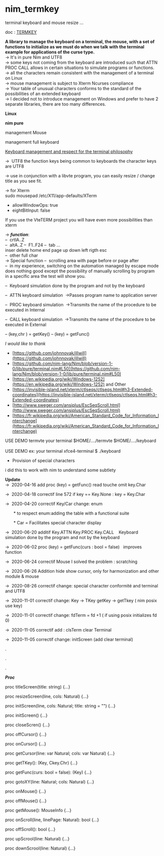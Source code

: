 # nim_termkey
terminal keyboard and mouse resize ...

doc : [TERMKEY](http://htmlpreview.github.io/?https://github.com/AS400JPLPC/nim_termkey/blob/master/htmldocs/termkey.html)

**A library to manage the keyboard on a terminal, the mouse, with a set of functions to initialize as we must do when we talk with the terminal example for applications of the curse type.**<br />
&rarr;&nbsp;It's in pure Nim and UTF8<br />
&rarr;&nbsp;some keys not coming from the keyboard are introduced such that ATTN PROC CALL allows in certain situations to simulate programs or functions.<br />
&rarr;&nbsp;all the characters remain consistent with the management of a terminal on Linux<br />
&rarr;&nbsp;mouse management is subject to Xterm Ncurses compliance<br />
&rarr;&nbsp;Your table of unusual characters conforms to the standard of the possibilities of an extended keyboard<br />
&rarr;&nbsp;I decided not to introduce management on Windows and prefer to have 2 separate libraries, there are too many differences.<br />


**Linux**

**nim pure**

management Mouse

management full keyboard

<u>Keyboard management and respect for the terminal philosophy</u><br />

&rarr;&nbsp; UTF8
the function keys being common to keyboards
the character keys are UTF8  

&rarr;&nbsp;use in conjunction with a libvte program, you can easily resize / change title as you see fit.  

&rarr;&nbsp;for Xterm  
sudo mousepad /etc/X11/app-defaults/XTerm  
* allowWindowOps: true
* eightBitInput: false


If you use the VteTERM project you will have even more possibilities than xterm



&rarr;&nbsp;***function***:  
&ndash;&nbsp; crtlA..Z  
&ndash;&nbsp; altA..Z
&ndash;&nbsp; F1..F24
&ndash;&nbsp; tab ... inser&nbsp;delete&nbsp;home&nbsp;end&nbsp;page&nbsp;up&nbsp;down&nbsp;left&nbsp;rigth&nbsp;esc  
&ndash;&nbsp; other&nbsp;full&nbsp;char  
&rarr;&nbsp;Special function
&ndash;&nbsp; scrolling area with page before or page after  
&ndash;&nbsp; in my experience, switching on the automation managed by escape mode does nothing good except the possibility of manually scrolling by program in a specific area the test will show you.    

&ndash;&nbsp; Keyboard simulation done by the program and not by the keyboard

&ndash;&nbsp; ATTN keyboard simulation&nbsp;&nbsp;&rarr;Passes program name to application server

&ndash;&nbsp; PROC keyboard simulation&nbsp;&nbsp;&rarr;Transmits the name of the procedure to be executed in Internal

&ndash;&nbsp; CALL keyboard simulation&nbsp;&nbsp;&rarr;Transmits the name of the procedure to be executed in External

&ndash;&nbsp;(key,chr ) = getKey()
&ndash;&nbsp;(key) = getFunc()

*I would like to thank*

* [https://github.com/johnnovak/illwill](https://github.com/johnnovak/illwill)
* [https://github.com/nim-lang/Nim/blob/version-1-0/lib/pure/terminal.nim#L50](https://github.com/nim-lang/Nim/blob/version-1-0/lib/pure/terminal.nim#L50)
* [https://en.wikipedia.org/wiki/Windows-1252](https://en.wikipedia.org/wiki/Windows-1252) and Other
* [https://invisible-island.net/xterm/ctlseqs/ctlseqs.html#h3-Extended-coordinates](https://invisible-island.net/xterm/ctlseqs/ctlseqs.html#h3-Extended-coordinates)
* [http://www.sweger.com/ansiplus/EscSeqScroll.html](http://www.sweger.com/ansiplus/EscSeqScroll.html)  
* [https://fr.wikipedia.org/wiki/American_Standard_Code_for_Information_Interchange](https://fr.wikipedia.org/wiki/American_Standard_Code_for_Information_Interchange)<BR />


USE DEMO termvte  your terminal   $HOME/..../termvte $HOME/..../keyboard  <BR />
<BR />
USE DEMO ex: your terminal xfce4-terminal   $ ./keyboard <BR />




* Provision of special characters<BR />


i did this to work with nim to understand some subtlety<BR />


**Update**<BR />
&rarr;&nbsp; 2020-04-16   add  proc (key) = getFunc()  read touche  omit key.Char<BR />

&rarr;&nbsp; 2020-04-18   correctif line 572   if key == Key.None : key = Key.Char<BR />

&rarr;&nbsp; 2020-04-20   correctif Key/Car change: enum<BR />

&nbsp;&nbsp;&nbsp;&nbsp;&nbsp;&nbsp; * to respect enum:adding the table with a functional suite<BR />

&nbsp;&nbsp;&nbsp;&nbsp;&nbsp;&nbsp; * Car = Facilitates special character display<BR />

&rarr;&nbsp; 2020-06-20   additif Key.ATTN&nbsp;Key.PROC&nbsp;Key.CALL&nbsp;&nbsp;&nbsp; Keyboard simulation done by the program and not by the keyboard<BR />

&rarr;&nbsp; 2020-06-02   proc (key) = getFunc(curs : bool = false)&nbsp;&nbsp;&nbsp;improves function<BR />

&rarr;&nbsp; 2020-06-24   correctif Mouse I solved the problem : scratching<BR />

&rarr;&nbsp; 2020-06-26   Addition hide show cursor, only for harmonization and other module & mouse<BR />

&rarr;&nbsp; 2020-08-26   correctif change: special character conformité and terminal and UTF8<BR />

&rarr;&nbsp; 2020-11-01   correctif change: Key -> TKey getKey -> getTkey  ( nim posix use key)<BR />

&rarr;&nbsp; 2020-11-01   correctif change: fdTerm = fd +1  ( if using posix  initializes fd 0)<BR />  

&rarr;&nbsp; 2020-11-05   correctif add : clsTerm clear Terminal <BR />  

&rarr;&nbsp; 2020-11-05   correctif change: initScreen (add clear terminal) <BR />

.<BR />

.<BR />

.<BR />

***Proc***

proc titleScreen(title: string) {...}

proc resizeScreen(line, cols: Natural) {...}

proc initScreen(line, cols: Natural; title: string = "") {...}

proc initScreen() {...}

proc closeScren() {...}

proc offCursor() {...}

proc onCursor() {...}

proc getCursor(line: var Natural; cols: var Natural) {...}

proc getTKey(): (Key, Ckey.Chr) {...}

proc getFunc(curs: bool = false): (Key) {...}

proc gotoXY(line: Natural; cols: Natural) {...}

proc onMouse() {...}

proc offMouse() {...}

proc getMouse(): MouseInfo {...}

proc onScroll(line, linePage: Natural): bool {...}

proc offScroll(): bool {...}

proc upScrool(line: Natural) {...}

proc downScrool(line: Natural) {...}
